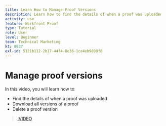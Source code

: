 ```yaml
---
title: Learn How to Manage Proof Versions
description: Learn how to find the details of when a proof was uploaded, download all versions of a proof, and delete a proof version in [!DNL Adobe Workfront].
activity: use
feature: Workfront Proof
type: Tutorial
role: User
level: Beginner
team: Technical Marketing
kt: 8837
exl-id: 5121b112-2b17-44f4-8e36-1ce4eb9898f8
---
```

# Manage proof versions

In this video, you will learn how to:

* Find the details of when a proof was uploaded
* Download all versions of a proof
* Delete a proof version

>[!VIDEO](https://video.tv.adobe.com/v/335137/?quality=12)

<!--
## Learn more
* Manage proof versions
* Remove or archive a proof
* Summary for documents overview
-->
